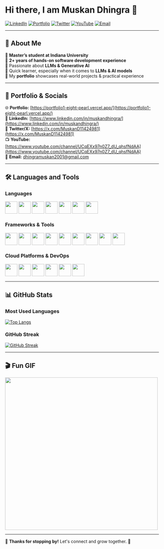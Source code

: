 # Hi there, I am Muskan Dhingra 👋

[![LinkedIn](https://img.shields.io/badge/LinkedIn-Connect-blue?logo=linkedin)](https://www.linkedin.com/in/muskandhingra/)
[![Portfolio](https://img.shields.io/badge/Portfolio-Visit-red?logo=googlechrome)](https://portfolio1-eight-pearl.vercel.app/)
[![Twitter](https://img.shields.io/badge/Twitter-Follow-blue?logo=twitter)](https://x.com/MuskanD11424981)
[![YouTube](https://img.shields.io/badge/YouTube-Subscribe-red?logo=youtube)](https://www.youtube.com/channel/UCqEXx97n0Z7_dU_qhsfNdAA)
[![Email](https://img.shields.io/badge/Email-Contact%20Me-informational?logo=gmail)](mailto:dhingramuskan2001@gmail.com)

---

## 🚀 About Me

🔹 **Master’s student at Indiana University**  
🔹 **2+ years of hands-on software development experience**  
🔹 Passionate about **LLMs & Generative AI**  
🔹 Quick learner, especially when it comes to **LLMs & AI models**  
🔹 My **portfolio** showcases real-world projects & practical experience  

---

## 💼 **Portfolio & Socials**
🌐 **Portfolio:** [https://portfolio1-eight-pearl.vercel.app/](https://portfolio1-eight-pearl.vercel.app/)  
📌 **LinkedIn:** [https://www.linkedin.com/in/muskandhingra/](https://www.linkedin.com/in/muskandhingra/)  
📢 **Twitter/X:** [https://x.com/MuskanD11424981](https://x.com/MuskanD11424981)  
📺 **YouTube:** [https://www.youtube.com/channel/UCqEXx97n0Z7_dU_qhsfNdAA](https://www.youtube.com/channel/UCqEXx97n0Z7_dU_qhsfNdAA)  
📧 **Email:** [dhingramuskan2001@gmail.com](mailto:dhingramuskan2001@gmail.com)  

---

## 🛠️ **Languages and Tools**
### **Languages**
<p>
  <img src="https://cdn.jsdelivr.net/gh/devicons/devicon/icons/javascript/javascript-original.svg" width="40" height="40"/>
  <img src="https://cdn.jsdelivr.net/gh/devicons/devicon/icons/typescript/typescript-original.svg" width="40" height="40"/>
  <img src="https://cdn.jsdelivr.net/gh/devicons/devicon/icons/c/c-original.svg" width="40" height="40"/>
  <img src="https://cdn.jsdelivr.net/gh/devicons/devicon/icons/cplusplus/cplusplus-original.svg" width="40" height="40"/>
  <img src="https://cdn.jsdelivr.net/gh/devicons/devicon/icons/java/java-original.svg" width="40" height="40"/>
  <img src="https://cdn.jsdelivr.net/gh/devicons/devicon/icons/python/python-original.svg" width="40" height="40"/>
  <img src="https://cdn.jsdelivr.net/gh/devicons/devicon/icons/mysql/mysql-original.svg" width="40" height="40"/>
</p>

### **Frameworks & Tools**
<p>
  <img src="https://cdn.jsdelivr.net/gh/devicons/devicon/icons/nodejs/nodejs-original.svg" width="40" height="40"/>
  <img src="https://cdn.jsdelivr.net/gh/devicons/devicon/icons/react/react-original.svg" width="40" height="40"/>
  <img src="https://cdn.jsdelivr.net/gh/devicons/devicon/icons/nextjs/nextjs-original.svg" width="40" height="40"/>
  <img src="https://cdn.jsdelivr.net/gh/devicons/devicon/icons/angularjs/angularjs-original.svg" width="40" height="40"/>
  <img src="https://cdn.jsdelivr.net/gh/devicons/devicon/icons/express/express-original.svg" width="40" height="40"/>
  <img src="https://cdn.jsdelivr.net/gh/devicons/devicon/icons/graphql/graphql-plain.svg" width="40" height="40"/>
  <img src="https://cdn.jsdelivr.net/gh/devicons/devicon/icons/mongodb/mongodb-original.svg" width="40" height="40"/>
  <img src="https://cdn.jsdelivr.net/gh/devicons/devicon/icons/spring/spring-original.svg" width="40" height="40"/>
  <img src="https://cdn.jsdelivr.net/gh/devicons/devicon/icons/tailwindcss/tailwindcss-plain.svg" width="40" height="40"/>
</p>

### **Cloud Platforms & DevOps**
<p>
  <img src="https://cdn.jsdelivr.net/gh/devicons/devicon/icons/azure/azure-original.svg" width="40" height="40"/>
  <img src="https://cdn.jsdelivr.net/gh/devicons/devicon/icons/amazonwebservices/amazonwebservices-original.svg" width="40" height="40"/>
  <img src="https://cdn.jsdelivr.net/gh/devicons/devicon/icons/docker/docker-original.svg" width="40" height="40"/>
  <img src="https://cdn.jsdelivr.net/gh/devicons/devicon/icons/kubernetes/kubernetes-plain.svg" width="40" height="40"/>
  <img src="https://cdn.jsdelivr.net/gh/devicons/devicon/icons/git/git-original.svg" width="40" height="40"/>
  <img src="https://cdn.jsdelivr.net/gh/devicons/devicon/icons/gitlab/gitlab-original.svg" width="40" height="40"/>
</p>

---

## 📊 **GitHub Stats**
### **Most Used Languages**
[![Top Langs](https://github-readme-stats.vercel.app/api/top-langs/?username=MuskanDhingra&langs_count=8&layout=compact&theme=tokyonight)](https://github.com/anuraghazra/github-readme-stats)

### **GitHub Streak**
[![GitHub Streak](https://streak-stats.demolab.com?user=muskan888&theme=nord&border_radius=4.9)](https://git.io/streak-stats)

---

## 🎬 **Fun GIF**
<img src="https://media.giphy.com/media/h408T6Y5GfmXBKW62l/giphy.gif" width="500"/>

---

🔹 **Thanks for stopping by!** Let's connect and grow together. 🚀

